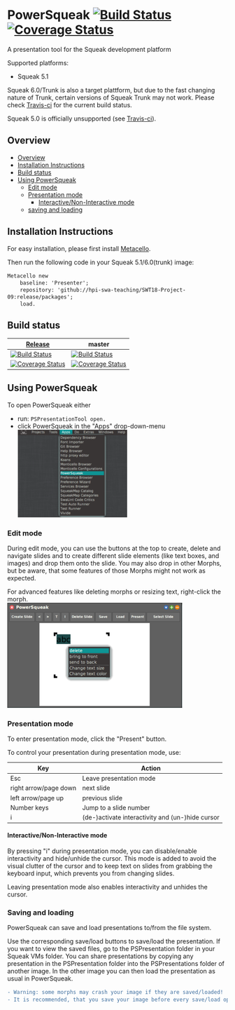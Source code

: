 # PowerSqueak [![Build Status](https://travis-ci.org/hpi-swa-teaching/SWT18-Project-09.svg?branch=release)](https://travis-ci.org/hpi-swa-teaching/SWT18-Project-09)[![Coverage Status](https://coveralls.io/repos/github/hpi-swa-teaching/SWT18-Project-09/badge.svg?branch=release)](https://coveralls.io/github/hpi-swa-teaching/SWT18-Project-09?branch=release)

A presentation tool for the Squeak development platform

Supported platforms:
* Squeak 5.1

Squeak 6.0/Trunk is also a target plattform, but due to the fast changing nature of Trunk, certain versions of Squeak Trunk may not work.
Please check [Travis-ci](https://travis-ci.org/hpi-swa-teaching/SWT18-Project-09) for the current build status.

Squeak 5.0 is officially unsupported (see [Travis-ci](https://travis-ci.org/hpi-swa-teaching/SWT18-Project-09)).

## Overview
* [Overview](https://github.com/hpi-swa-teaching/SWT18-Project-09#overview)
* [Installation Instructions](https://github.com/hpi-swa-teaching/SWT18-Project-09#installation-instructions)
* [Build status](https://github.com/hpi-swa-teaching/SWT18-Project-09#build-status)
* [Using PowerSqueak](https://github.com/hpi-swa-teaching/SWT18-Project-09#using-powersqueak)
	* [Edit mode](https://github.com/hpi-swa-teaching/SWT18-Project-09#edit-mode)
	* [Presentation mode](https://github.com/hpi-swa-teaching/SWT18-Project-09#presentation-mode)
		* [Interactive/Non-Interactive mode](https://github.com/hpi-swa-teaching/SWT18-Project-09#interactivenon-interactive-mode)
	* [saving and loading](https://github.com/hpi-swa-teaching/SWT18-Project-09#saving-and-loading)


## Installation Instructions
For easy installation, please first install [Metacello](https://github.com/Metacello/metacello).

Then run the following code in your Squeak 5.1/6.0(trunk) image:
``` smalltalk
Metacello new
	baseline: 'Presenter';
	repository: 'github://hpi-swa-teaching/SWT18-Project-09:release/packages';
	load.
```

## Build status
| [Release](https://github.com/hpi-swa-teaching/SWT18-Project-09/releases/latest) | master
| ------------------------- | ------------------- |
| [![Build Status](https://travis-ci.org/hpi-swa-teaching/SWT18-Project-09.svg?branch=release)](https://travis-ci.org/hpi-swa-teaching/SWT18-Project-09) | [![Build Status](https://travis-ci.org/hpi-swa-teaching/SWT18-Project-09.svg?branch=master)](https://travis-ci.org/hpi-swa-teaching/SWT18-Project-09) |
| [![Coverage Status](https://coveralls.io/repos/github/hpi-swa-teaching/SWT18-Project-09/badge.svg?branch=release)](https://coveralls.io/github/hpi-swa-teaching/SWT18-Project-09?branch=release) | [![Coverage Status](https://coveralls.io/repos/github/hpi-swa-teaching/SWT18-Project-09/badge.svg?branch=master)](https://coveralls.io/github/hpi-swa-teaching/SWT18-Project-09?branch=master) |

## Using PowerSqueak
To open PowerSqueak either
* run: ``` PSPresentationTool open. ```
* click PowerSqueak in the "Apps" drop-down-menu<br><img src="/pictures/apps-drawer.png" alt="Open PowerSqueak in the Apps menu" width="250">

### Edit mode
During edit mode, you can use the buttons at the top to create, delete and navigate slides and to create different slide elements (like text boxes, and images) and drop them onto the slide.
You may also drop in other Morphs, but be aware, that some features of those Morphs might not work as expected.

For advanced features like deleting morphs or resizing text, right-click the morph.
<br><img src="/pictures/right-click.png" alt="Right-click example" width="400">

### Presentation mode
To enter presentation mode, click the "Present" button.

To control your presentation during presentation mode, use:

| Key | Action |
| ------- | ------- |
| Esc | Leave presentation mode |
| right arrow/page down | next slide |
| left arrow/page up | previous slide |
| Number keys | Jump to a slide number |
| i | (de-)activate interactivity and (un-)hide cursor |
#### Interactive/Non-Interactive mode
By pressing "i" during presentation mode, you can disable/enable interactivity and hide/unhide the cursor.
This mode is added to avoid the visual clutter of the cursor and to keep text on slides from grabbing the keyboard input, which prevents you from changing slides.

Leaving presentation mode also enables interactivity and unhides the cursor.


### Saving and loading
PowerSqueak can save and load presentations to/from the file system.

Use the corresponding save/load buttons to save/load the presentation.
If you want to view the saved files, go to the PSPresentation folder in your Squeak VMs folder.
You can share presentations by copying any presentation in the PSPresentation folder into the PSPresentations folder of another image.
In the other image you can then load the presentation as usual in PowerSqueak.

``` diff
- Warning: some morphs may crash your image if they are saved/loaded!
- It is recommended, that you save your image before every save/load operation in PowerSqueak
```

